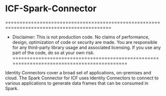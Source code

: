 # ICF-Spark-Connector

===========================================================================================
* Disclaimer: This is not production code. No claims of performance, design, optimization of 
code or security are made. You are responsible for any third-party library usage and associated
licensing. If you use any part of the code, do so at your own risk.
===========================================================================================

Identity Connectors cover a broad set of applications, on-premises and cloud. 
The Spark Connector for ICF uses Identity Connectors to connect to various applications
to generate data frames that can be consumed in Spark.
